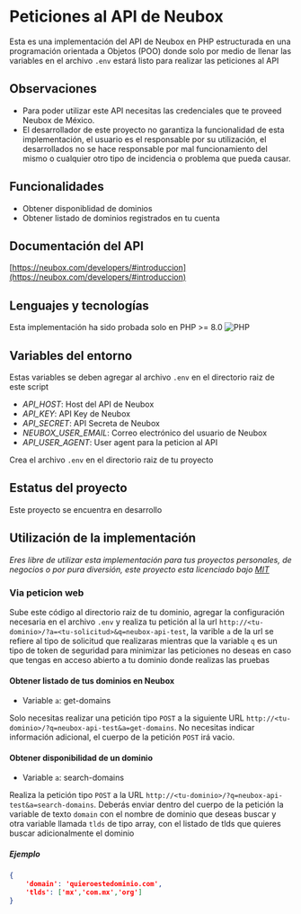 # Peticiones al API de Neubox

Esta es una implementación del API de Neubox en PHP estructurada en una programación orientada a Objetos (POO) donde solo por medio de llenar las variables en el archivo `.env` estará listo para realizar las peticiones al API

## Observaciones

- Para poder utilizar este API necesitas las credenciales que te proveed Neubox de México.
- El desarrollador de este proyecto no garantiza la funcionalidad de esta implementación, el usuario es el responsable por su utilización, el desarrollados no se hace responsable por mal funcionamiento del mismo o cualquier otro tipo de incidencia o problema que pueda causar.

## Funcionalidades

- Obtener disponiblidad de dominios
- Obtener listado de dominios registrados en tu cuenta

## Documentación del API

[https://neubox.com/developers/#introduccion](https://neubox.com/developers/#introduccion)

## Lenguajes y tecnologías

Esta implementación ha sido probada solo en PHP >= 8.0 ![PHP](https://img.shields.io/badge/php-%23777BB4.svg?style=for-the-badge&logo=php&logoColor=white)


## Variables del entorno

Estas variables se deben agregar al archivo `.env` en el directorio raiz de este script

- *API_HOST*: Host del API de Neubox
- *API_KEY*: API Key de Neubox
- *API_SECRET*: API Secreta de Neubox
- *NEUBOX_USER_EMAIL*: Correo electrónico del usuario de Neubox
- *API_USER_AGENT*: User agent para la peticion al API

Crea el archivo `.env` en el directorio raiz de tu proyecto

## Estatus del proyecto

Este proyecto se encuentra en desarrollo

## Utilización de la implementación

*Eres libre de utilizar esta implementación para tus proyectos personales, de negocios o por pura diversión, este proyecto esta licenciado bajo [MIT](https://mit-license.org/)*

### Via peticion web

Sube este código al directorio raiz de tu dominio, agregar la configuración necesaria en el archivo `.env` y realiza tu petición al la url `http://<tu-dominio>/?a=<tu-solicitud>&q=neubox-api-test`, la varible `a` de la url se refiere al tipo de solicitud que realizaras mientras que la variable `q` es un tipo de token de seguridad para minimizar las peticiones no deseas en caso que tengas en acceso abierto a tu dominio donde realizas las pruebas 

#### Obtener listado de tus dominios en Neubox

- Variable `a`: get-domains

Solo necesitas realizar una petición tipo `POST` a la siguiente URL `http://<tu-dominio>/?q=neubox-api-test&a=get-domains`. No necesitas indicar información adicional, el cuerpo de la petición `POST` irá vacio.

#### Obtener disponibilidad de un dominio

- Variable `a`: search-domains

Realiza la petición tipo `POST` a la URL `http://<tu-dominio>/?q=neubox-api-test&a=search-domains`. Deberás enviar dentro del cuerpo de la petición la variable de texto `domain` con el nombre de dominio que deseas buscar y otra variable llamada `tlds` de tipo array, con el listado de tlds que quieres buscar adicionalmente el dominio

##### Ejemplo

```json
{
	'domain': 'quieroestedominio.com',
	'tlds': ['mx','com.mx','org']
}
``` 
